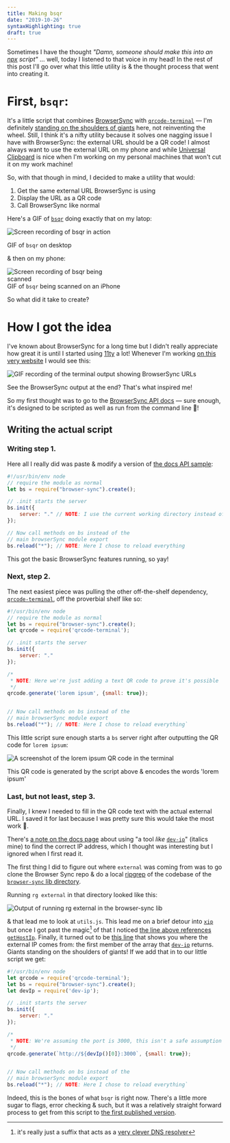 ```yaml
---
title: Making bsqr
date: "2019-10-26"
syntaxHighlighting: true
draft: true
---
```


Sometimes I have the thought _"Damn, someone should make this into an
[npx](https://www.npmjs.com/package/npx) script"_ ... well, today I listened to that
voice in my head! In the rest of this post I'll go over what this little utility is & the thought
process that went into creating it.

# First, `bsqr`:

It's a little script that combines [BrowserSync](https://browsersync.io/) with
[`qrcode-terminal`](https://github.com/gtanner/qrcode-terminal) — I'm definitely
[standing on the shoulders of
giants](https://en.wikipedia.org/wiki/Standing_on_the_shoulders_of_giants) here,
not reinventing the wheel. Still, I think it's a nifty utility because it solves
one nagging issue I have with BrowserSync: the external URL should be a QR code!
I almost always want to use the external URL on my phone and while [Universal
Clipboard](https://support.apple.com/en-us/HT209460) is nice when I'm working on
my personal machines that won't cut it on my work machine!

So, with that though in mind, I decided to make a utility that would:

1. Get the same external URL BrowserSync is using
2. Display the URL as a QR code
3. Call BrowserSync like normal

Here's a GIF of [`bsqr`](https://github.com/cwervo/bsqr) doing exactly that on
my latop:

![Screen recording of bsqr in action](../../assets/images/making-bsqr/bsqr-documentaton-recording.gif)
<div class="caption">GIF of <code>bsqr</code> on desktop</div>

& then on my phone:

<img src="../../assets/images/making-bsqr/bsqr-iphone.gif" alt="Screen recording of bsqr being scanned" style="max-width: 50%">
<div class="caption">GIF of <code>bsqr</code> being scanned on an iPhone</div>

So what did it take to create?

# How I got the idea

I've known about BrowserSync for a long time but I didn't really appreciate
how great it is until I started using [11ty](https://www.11ty.io/) a lot!
Whenever I'm working [on this very
website](http://github.com/cwervo/cwervo.com) I would see this:

![GIF recording of the terminal output showing BrowserSync URLs](../../assets/images/making-bsqr/cwervo-bs-recording.gif)
<div class="caption">See the BrowserSync output at the end? That's what inspired me!</div>

So my first thought was to go to the [BrowserSync API
docs](https://browsersync.io/docs/api) — sure enough, it's designed to be
scripted as well as run from the command line 🎉!

## Writing the actual script

### Writing step 1.

Here all I really did was paste & modify a version of [the docs API sample](https://browsersync.io/docs/api):

```javascript
#!/usr/bin/env node
// require the module as normal
let bs = require("browser-sync").create();

// .init starts the server
bs.init({
    server: "." // NOTE: I use the current working directory instead of './app'
});

// Now call methods on bs instead of the
// main browserSync module export
bs.reload("*"); // NOTE: Here I chose to reload everything
```

This got the basic BrowserSync features running, so yay!

### Next, step 2.

The next easiest piece was pulling the other off-the-shelf dependency,
[`qrcode-terminal`](https://github.com/gtanner/qrcode-terminal), off the
proverbial shelf like so:

```javascript
#!/usr/bin/env node
// require the module as normal
let bs = require("browser-sync").create();
let qrcode = require('qrcode-terminal');

// .init starts the server
bs.init({
    server: "."
});

/*
 * NOTE: Here we're just adding a text QR code to prove it's possible
 */
qrcode.generate('lorem ipsum', {small: true});


// Now call methods on bs instead of the
// main browserSync module export
bs.reload("*"); // NOTE: Here I chose to reload everything`
```

This little script sure enough starts a `bs` server right after outputting the
QR code for `lorem ipsum`:

![A screenshot of the lorem ipsum QR code in the terminal](../../assets/images/making-bsqr/lorem-ipsum-qr.png)
<div class="caption">This QR code is generated by the script above & encodes the
words 'lorem ipsum'</div>

### Last, but not least, step 3.

Finally, I knew I needed to fill in the QR code text with the actual external
URL. I saved it for last because I was pretty sure this would take the most
work 😬.

There's [a note on the docs page](https://www.browsersync.io/docs#external-url)
about using "a tool _like_ [`dev-ip`](https://github.com/shakyshane/dev-ip)" (italics mine) to
find the correct IP address, which I thought was interesting but I ignored when
I first read it.

The first thing I did to figure out where `external` was coming from was to go
clone the Browser Sync repo & do a local
[ripgrep](https://github.com/BurntSushi/ripgrep) of the codebase of the
[`browser-sync` lib
directory](https://github.com/BrowserSync/browser-sync/tree/92bf7d84894e9171ed8e313909d473bbd6c7368d/packages/browser-sync/lib).

Running `rg external` in that directory looked like this:

![Output of running rg external in the browser-sync
lib](../../assets/images/making-bsqr/rg-external.png)

& that lead me to look at `utils.js`. This lead me on a brief detour into
[`xip`](http://xip.io/) but once I got past the magic[^1] of that I noticed [the
line above references
`getHostIp`](https://github.com/BrowserSync/browser-sync/blob/master/packages/browser-sync/lib/utils.ts#L48).  Finally, it turned out to be [this
line](https://github.com/BrowserSync/browser-sync/blob/master/packages/browser-sync/lib/utils.ts#L29)
that shows you where the external IP comes from: the first member of the array
that [`dev-ip`](https://github.com/shakyShane/dev-ip) returns. Giants standing
on the shoulders of giants! If we add that in to our little script we get:

```js
#!/usr/bin/env node
let qrcode = require('qrcode-terminal');
let bs = require("browser-sync").create();
let devIp = require('dev-ip');

// .init starts the server
bs.init({
    server: "."
});

/*
 * NOTE: We're assuming the port is 3000, this isn't a safe assumption though
 */
qrcode.generate(`http://${devIp()[0]}:3000`, {small: true});


// Now call methods on bs instead of the
// main browserSync module export
bs.reload("*"); // NOTE: Here I chose to reload everything`
```

Indeed, this is the bones of what `bsqr` is right now. There's a little more
sugar to flags, error checking & such, but it was a relatively straight forward
process to get from this script to [the first published version](https://github.com/cwervo/bsqr/blob/86235f9fd9e5accbe92f1e8f1014c9aa4b5526fb/index.js).

[^1]: it's really just a suffix that acts as a [very clever DNS resolver](https://github.com/basecamp/xip-pdns/blob/master/bin/xip-pdns)
